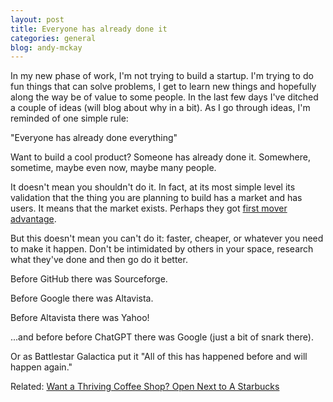 ```yaml
---
layout: post
title: Everyone has already done it
categories: general
blog: andy-mckay
---
```


In my new phase of work, I'm not trying to build a startup. I'm trying to do fun things that can solve problems, I get to learn new things and hopefully along the way be of value to some people. In the last few days I've ditched a couple of ideas (will blog about why in a bit). As I go through ideas, I'm reminded of one simple rule:

"Everyone has already done everything"

Want to build a cool product? Someone has already done it. Somewhere, sometime, maybe even now, maybe many people.

It doesn't mean you shouldn't do it. In fact, at its most simple level its validation that the thing you are planning to build has a market and has users. It means that the market exists. Perhaps they got [first mover advantage](https://www.investopedia.com/terms/f/firstmover.asp).

But this doesn't mean you can't do it: faster, cheaper, or whatever you need to make it happen. Don't be intimidated by others in your space, research what they've done and then go do it better.

Before GitHub there was Sourceforge.

Before Google there was Altavista.

Before Altavista there was Yahoo!

...and before before ChatGPT there was Google (just a bit of snark there).

Or as Battlestar Galactica put it "All of this has happened before and will happen again."

Related: [Want a Thriving Coffee Shop? Open Next to A Starbucks](https://consumerist.com/2007/12/29/want-a-thriving-coffee-shop-open-next-to-a-starbucks/) 
